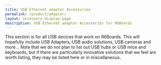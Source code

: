 ```yaml
---
title: USB Ethernet adapter Accessories
permalink: /product/adapter/
layout: accessory-display-page
description: USB Ethernet adapter Accessories for 96Boards
---
```

This section is for all USB devices that work on 96Boards. This will hopefully include USB Adapters, USB audio solutions, USB cameras and more… Note that we do not plan to list out USB hubs or USB mice and keyboards, but if there are particularly innovative solutions that we feel are worth listing, they may be listed here or in miscellaneous.

